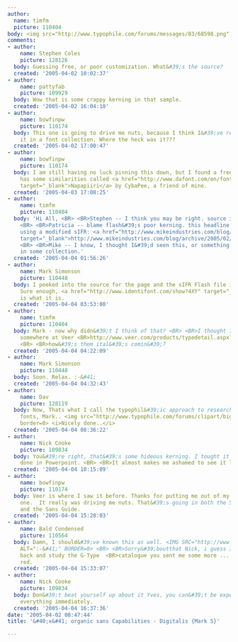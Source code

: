 ```yaml
---
author:
  name: timfm
  picture: 110404
body: <img src="http://www.typophile.com/forums/messages/83/68598.png" alt="">
comments:
- author:
    name: Stephen Coles
    picture: 128126
  body: Guessing free, or poor customization. What&#39;s the source?
  created: '2005-04-02 10:02:37'
- author:
    name: pattyfab
    picture: 109929
  body: Wow that is some crappy kerning in that sample.
  created: '2005-04-02 16:04:10'
- author:
    name: bowfinpw
    picture: 110174
  body: This one is going to drive me nuts, because I think I&#39;ve recently seen
    it in a font collection. Where the heck was it???
  created: '2005-04-02 17:00:47'
- author:
    name: bowfinpw
    picture: 110174
  body: I am still having no luck pinning this down, but I found a freeware font that
    has some similarities called <a href="http://www.dafont.com/en/font.php?file=napapiiri"
    target="_blank">Napapiiri</a> by CybaPee, a friend of mine.
  created: '2005-04-03 17:08:25'
- author:
    name: timfm
    picture: 110404
  body: 'Hi All, <BR> <BR>Stephen -- I think you may be right. source is uptonic.com
    <BR> <BR>Patricia -- blame flash&#39;s poor kerning. this headline was produced
    using a modified sIFR: <a href="http://www.mikeindustries.com/blog/archive/2005/02/sifr-2.0-release-candidate-4"
    target="_blank">http://www.mikeindustries.com/blog/archive/2005/02/sifr-2.0-release-candidate-4</a>
    <BR> <BR>Mike -- I know, I thought I&#39;d seen this, or something very similar,
    in some collection.'
  created: '2005-04-04 01:56:26'
- author:
    name: Mark Simonson
    picture: 110448
  body: I peeked into the source for the page and the sIFR Flash file is called &#34;digitalis.swf&#34;.
    Sure enough, <a href="http://www.identifont.com/show?4XY" target="_blank">Digitalis</a>
    is what it is.
  created: '2005-04-04 03:53:00'
- author:
    name: timfm
    picture: 110404
  body: Mark - now why didn&#39;t I think of that? <BR> <BR>I thought I seen this
    somewhere at Veer <BR>http://www.veer.com/products/typedetail.aspx?image=GTT0000004
    <BR> <BR>how&#39;s them ital&#39;s comin&#39;?
  created: '2005-04-04 04:22:09'
- author:
    name: Mark Simonson
    picture: 110448
  body: Soon. Relax. :-&#41;
  created: '2005-04-04 04:32:43'
- author:
    name: Dav
    picture: 128119
  body: Now, Thats what I call the typophil&#39;ic approach to research and ID&#39;in
    fonts, Mark.. <img src="http://www.typophile.com/forums/clipart/bigsmile.gif"
    border=0> <i>Nicely done..</i>
  created: '2005-04-04 08:36:22'
- author:
    name: Nick Cooke
    picture: 109834
  body: You&#39;re right, that&#39;s some hideous kerning. I tought it must have been
    done in Powerpoint. <BR> <BR>It almost makes me ashamed to see it looking so crap.
  created: '2005-04-04 10:15:09'
- author:
    name: bowfinpw
    picture: 110174
  body: Veer is where I saw it before. Thanks for putting me out of my misery on this
    one.  It really was driving me nuts. That&#39;s going in both the Script Guide
    and the Sans Guide.
  created: '2005-04-04 15:28:03'
- author:
    name: Bald Condensed
    picture: 110564
  body: Damn, I should&#39;ve known this as well. <IMG SRC="http://www.typophile.com/forums/clipart/happy.gif"
    ALT=":-&#41;" BORDER=0> <BR> <BR>Sorry&#39;boutthat Nick, i guess I&#39;ll go
    back and study the G-Type  <BR>catalogue you sent me some more ... My face is
    red.
  created: '2005-04-04 15:33:07'
- author:
    name: Nick Cooke
    picture: 109834
  body: Don&#39;t beat yourself up about it Yves, you can&#39;t be expected to recognise
    everything immediately.
  created: '2005-04-04 16:37:36'
date: '2005-04-02 08:47:44'
title: '&#40;x&#41; organic sans Capabilities - Digitalis {Mark S}'

---
```

